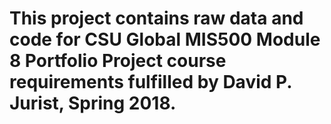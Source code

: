 # This project contains raw data and code for CSU Global MIS500 Module 8 Portfolio Project course requirements fulfilled by David P. Jurist, Spring 2018.

